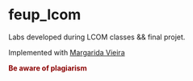 # feup_lcom
Labs developed during LCOM classes && final projet.

Implemented with <a href="https://github.com/margaridav27">Margarida Vieira</a>

<b><p style="color: DarkRed;">Be aware of plagiarism</p></b>


